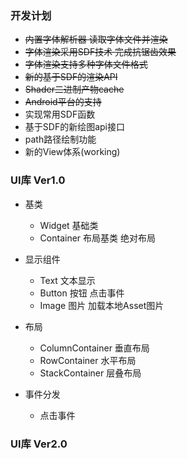 ### 开发计划

- ~~内置字体解析器 读取字体文件并渲染~~
- ~~字体渲染采用SDF技术  完成抗锯齿效果~~
- ~~字体渲染支持多种字体文件格式~~
- ~~新的基于SDF的渲染API~~
- ~~Shader二进制产物cache~~ 
- ~~Android平台的支持~~
- 实现常用SDF函数
- 基于SDF的新绘图api接口
- path路径绘制功能
- 新的View体系(working)


### UI库 Ver1.0

- 基类 
  - Widget 基础类
  - Container 布局基类 绝对布局

- 显示组件
    - Text 文本显示 
    - Button 按钮 点击事件
    - Image 图片 加载本地Asset图片

- 布局
    - ColumnContainer 垂直布局
    - RowContainer 水平布局
    - StackContainer 层叠布局 

- 事件分发 
    - 点击事件


### UI库 Ver2.0